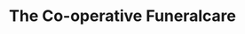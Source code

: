 ---
title: "The Co-operative Funeralcare"
url: /perth/the-co-operative-funeralcare/
shop: funeral directors
---